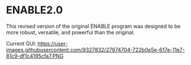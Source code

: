 # ENABLE2.0

This revised version of the original ENABLE program was designed to be more robust, versatile, and powerful than the original.

Current GUI:
https://user-images.githubusercontent.com/9327832/27874704-722b0e5e-617e-11e7-81c9-df1c4195cfa7.PNG

